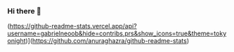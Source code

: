 ### Hi there 👋

(https://github-readme-stats.vercel.app/api?username=gabrielneoob&hide=contribs,prs&show_icons=true&theme=tokyonight)](https://github.com/anuraghazra/github-readme-stats)

<!--
**gabrielneoob/gabrielneoob** is a ✨ _special_ ✨ repository because its `README.md` (this file) appears on your GitHub profile.

Here are some ideas to get you started:

- 🔭 I’m currently working on ...
- 🌱 I’m currently learning ...
- 👯 I’m looking to collaborate on ...
- 🤔 I’m looking for help with ...
- 💬 Ask me about ...
- 📫 How to reach me: ...
- 😄 Pronouns: ...
- ⚡ Fun fact: ...
-->
